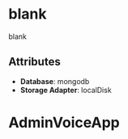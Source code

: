 # blank

blank

## Attributes

- **Database**: mongodb
- **Storage Adapter**: localDisk
# AdminVoiceApp
